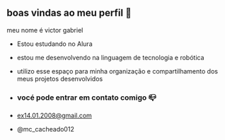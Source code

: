## boas vindas ao meu perfil 💙

meu nome é victor gabriel

- Estou estudando no Alura
- estou me desenvolvendo na linguagem de tecnologia e robótica 
- utilizo esse espaço para minha organização e compartilhamento dos meus projetos desenvolvidos

- ### vocé pode entrar em contato comigo 📪

- ex14.01.2008@gmail.com
- @mc_cacheado012
